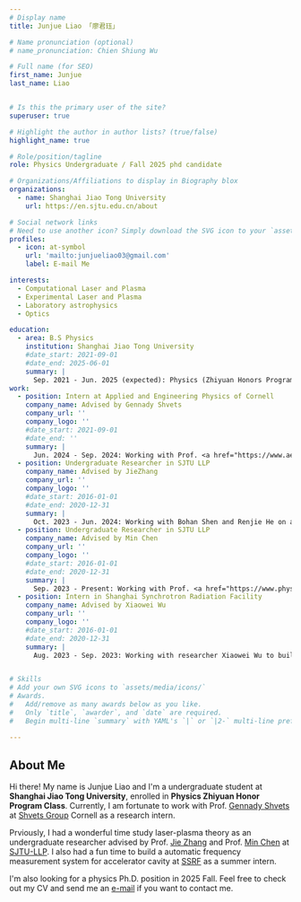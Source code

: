 ```yaml
---
# Display name
title: Junjue Liao 「廖君珏」

# Name pronunciation (optional)
# name_pronunciation: Chien Shiung Wu

# Full name (for SEO)
first_name: Junjue
last_name: Liao


# Is this the primary user of the site?
superuser: true

# Highlight the author in author lists? (true/false)
highlight_name: true

# Role/position/tagline
role: Physics Undergraduate / Fall 2025 phd candidate

# Organizations/Affiliations to display in Biography blox
organizations:
  - name: Shanghai Jiao Tong University
    url: https://en.sjtu.edu.cn/about

# Social network links
# Need to use another icon? Simply download the SVG icon to your `assets/media/icons/` folder.
profiles:
  - icon: at-symbol
    url: 'mailto:junjueliao03@gmail.com'
    label: E-mail Me

interests:
  - Computational Laser and Plasma
  - Experimental Laser and Plasma
  - Laboratory astrophysics
  - Optics

education:
  - area: B.S Physics
    institution: Shanghai Jiao Tong University
    #date_start: 2021-09-01
    #date_end: 2025-06-01
    summary: |
      Sep. 2021 - Jun. 2025 (expected): Physics (Zhiyuan Honors Program) is where I built a strong foundation in mathematics and physics science. I also found my aspiration to become a physicist during my study here.
work:
  - position: Intern at Applied and Engineering Physics of Cornell
    company_name: Advised by Gennady Shvets
    company_url: ''
    company_logo: '' 
    #date_start: 2021-09-01
    #date_end: ''
    summary: |
      Jun. 2024 - Sep. 2024: Working with Prof. <a href="https://www.aep.cornell.edu/faculty-directory/gennady-shvets">Gennady Shvets</a> at <a href="https://shvets.aep.cornell.edu/">Shvets Group</a> Cornell  as a research intern.
  - position: Undergraduate Researcher in SJTU LLP
    company_name: Advised by JieZhang
    company_url: ''
    company_logo: ''
    #date_start: 2016-01-01
    #date_end: 2020-12-31
    summary: |
      Oct. 2023 - Jun. 2024: Working with Bohan Shen and Renjie He on analysing the propagation process of hot spot ignition, under the guaidence of <a href="https://www.physics.sjtu.edu.cn/en/jsml/zhangjie.html">Jie Zhang</a>.
  - position: Undergraduate Researcher in SJTU LLP
    company_name: Advised by Min Chen
    company_url: ''
    company_logo: ''
    #date_start: 2016-01-01
    #date_end: 2020-12-31
    summary: |
      Sep. 2023 - Present: Working with Prof. <a href="https://www.physics.sjtu.edu.cn/en/jsml/chenmin.html">Min Chen</a> to study the chirp during photon acceleration.
  - position: Intern in Shanghai Synchrotron Radiation Facility
    company_name: Advised by Xiaowei Wu
    company_url: ''
    company_logo: ''
    #date_start: 2016-01-01
    #date_end: 2020-12-31
    summary: |
      Aug. 2023 - Sep. 2023: Working with researcher Xiaowei Wu to build a automatic accelerator cavity frequency measurement system


# Skills
# Add your own SVG icons to `assets/media/icons/`
# Awards.
#   Add/remove as many awards below as you like.
#   Only `title`, `awarder`, and `date` are required.
#   Begin multi-line `summary` with YAML's `|` or `|2-` multi-line prefix and indent 2 spaces below.

---
```


## About Me

Hi there! My name is Junjue Liao and I'm a undergraduate student at <b>Shanghai Jiao Tong University</b>, enrolled in <b>Physics Zhiyuan Honor Program Class</b>. Currently, I am fortunate to work with Prof. <a href="https://www.aep.cornell.edu/faculty-directory/gennady-shvets">Gennady Shvets</a> at <a href="https://shvets.aep.cornell.edu/">Shvets Group</a> Cornell  as a research intern.

Prviously, I had a wonderful time study laser-plasma theory as an undergraduate researcher advised by Prof. <a href="https://www.physics.sjtu.edu.cn/en/jsml/zhangjie.html">Jie Zhang</a> and Prof. <a href="https://www.physics.sjtu.edu.cn/en/jsml/chenmin.html">Min Chen</a> at <a href="https://llp.sjtu.edu.cn/En">SJTU-LLP</a>. I also had a fun time to build a automatic frequency measurement system for accelerator cavity at <a href="http://e-ssrf.sari.ac.cn/">SSRF</a> as a summer intern.

I'm also looking for a physics Ph.D. position in 2025 Fall. Feel free to check out my CV and send me an <a href="mailto:junjueliao03@gmail.com">e-mail</a> if you want to contact me.

